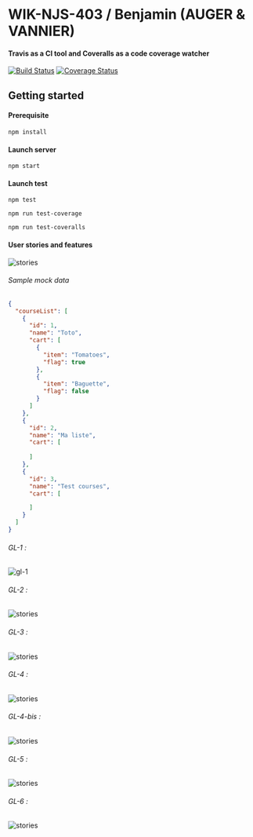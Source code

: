 # WIK-NJS-403 / Benjamin (AUGER & VANNIER)

#### Travis as a CI tool and Coveralls as a code coverage watcher
[![Build Status](https://travis-ci.org/BloodMotion/wik-njs-403.svg?branch=master)](https://travis-ci.org/BloodMotion/wik-njs-403)
[![Coverage Status](https://coveralls.io/repos/github/BloodMotion/wik-njs-403/badge.svg?branch=master)](https://coveralls.io/github/BloodMotion/wik-njs-403?branch=master)

## Getting started

#### Prerequisite

`npm install`

#### Launch server

`npm start`

#### Launch test

`npm test`

`npm run test-coverage`

`npm run test-coveralls`

#### User stories and features
![stories](https://img15.hostingpics.net/pics/5907504374904.png)

###### Sample mock data
```json
{
  "courseList": [
    {
      "id": 1,
      "name": "Toto",
      "cart": [
        {
          "item": "Tomatoes",
          "flag": true
        },
        {
          "item": "Baguette",
          "flag": false
        }
      ]
    },
    {
      "id": 2,
      "name": "Ma liste",
      "cart": [
        
      ]
    },
    {
      "id": 3,
      "name": "Test courses",
      "cart": [

      ]
    }
  ]
}
```
###### GL-1 :
![gl-1](https://img15.hostingpics.net/pics/810023gl1.png)

###### GL-2 :
![stories](https://img15.hostingpics.net/pics/937226gl2.png)

###### GL-3 :
![stories](https://img15.hostingpics.net/pics/339920gl3.png)

###### GL-4 :
![stories](https://img15.hostingpics.net/pics/585776gl4.png)

###### GL-4-bis :
![stories](https://img15.hostingpics.net/pics/139179gl4bis.png)

###### GL-5 :
![stories](https://img15.hostingpics.net/pics/662651gl5.png)

###### GL-6 :
![stories](https://img15.hostingpics.net/pics/840166gl6.png)

